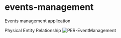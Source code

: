 # events-management

Events management application

Physical Entity Relationship
![PER-EventManagement](https://user-images.githubusercontent.com/34351043/162979270-2bd26358-d317-4a97-8d29-36675b2e2aa8.png)
